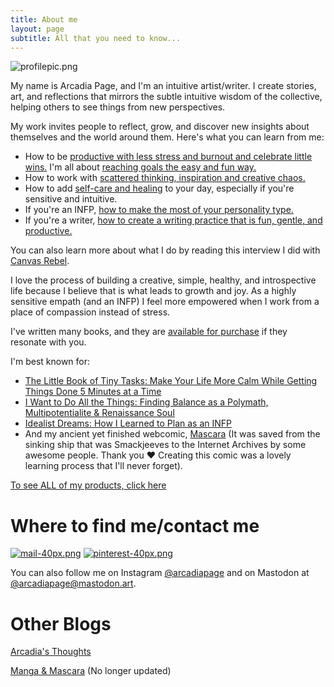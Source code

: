 ```yaml
---
title: About me
layout: page
subtitle: All that you need to know...
---
```


![profilepic.png](https://i.postimg.cc/gjR4vKwG/profilepic.png)

My name is Arcadia Page, and I'm an intuitive artist/writer. I create  stories, art, and reflections that mirrors the subtle intuitive wisdom of the collective, helping others to see things from new perspectives.

My work invites people to reflect, grow, and discover new insights about themselves and the world around them. Here's what you can learn from me:

- How to be [productive with less stress and burnout and celebrate little wins.](https://arcadiapage.com/2023-10-31-Three-Essential-Steps-to-Better-Productivity-Highly-Sensitive-Person/) I'm all about [reaching goals the easy and fun way.](https://arcadiapage.com/2023-09-30-What-To-Do-When-Overthinking-Your-Goals/)
- How to work with [scattered thinking, inspiration and creative chaos.](https://arcadiapage.com/2023-10-31-Multipotentialite-You're-Not-As-Lost-As-You-Think/)
- How to add [self-care and healing](https://arcadiapage.com/2024-01-29-today-do-what-heals-you/) to your day, especially if you're sensitive and intuitive.
- If you're an INFP, [how to make the most of your personality type.](https://arcadiapage.com/2023-12-26-How-to-bring-your-INFP-Archetypes-into-Your-Everyday-Life/)
- If you're a writer, [how to create a writing practice that is fun, gentle, and productive.](https://arcadiapage.com/2024-01-29-being-a-productive-writer-does-not-have-to-be-painful/)

You can also learn more about what I do by reading this interview I did with [Canvas Rebel](https://canvasrebel.com/meet-arcadia-page/). 

I love the process of building a creative, simple, healthy, and introspective life because I believe that is what leads to growth and joy. As a highly sensitive empath (and an INFP) I feel more empowered when I work from a place of compassion instead of stress.

I've written many books, and they are [available for purchase](https://payhip.com/ArcadiaPage/collection/books) if they resonate with you. 

I'm best known for:

- [The Little Book of Tiny Tasks: Make Your Life More Calm While Getting Things Done 5 Minutes at a Time](https://payhip.com/b/e32lr)
- [I Want to Do All the Things: Finding Balance as a Polymath, Multipotentialite & Renaissance Soul](https://payhip.com/b/4ljG)
- [Idealist Dreams: How I Learned to Plan as an INFP](https://payhip.com/b/KrBh)
- And my ancient yet finished webcomic, [Mascara](https://ia801806.us.archive.org/33/items/smackjeeves-59912/59912/index.html#1) (It was saved from the sinking ship that was Smackjeeves to the Internet Archives by some awesome people. Thank you ❤️ Creating this comic was a lovely learning process that I'll never forget).

[To see ALL of my products, click here](https://payhip.com/ArcadiaPage)

# Where to find me/contact me

[![mail-40px.png](https://i.postimg.cc/yxz84Qmx/mail-40px.png)](mailto:arcadiapage@gmail.com) [![pinterest-40px.png](https://i.postimg.cc/gJh27F61/pinterest-40px.png)](https://www.pinterest.com/arcadiapage/) 

You can also follow me on Instagram [@arcadiapage](https://www.instagram.com/arcadiapage?igsh=emR6a2R0ZzNpanJx) and on Mastodon at [@arcadiapage@mastodon.art](https://mastodon.art/web/@arcadiapage).

# Other Blogs

[Arcadia's Thoughts](https://arcadia.thoughts.page/)

[Manga & Mascara](https://manga-arcadia.blogspot.com/) (No longer updated)
